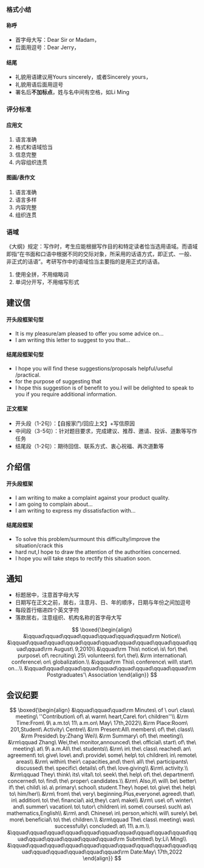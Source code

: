 ### 格式小结

#### 称呼

* 首字母大写：Dear Sir or Madam，
* 后面用逗号：Dear Jerry，

#### 结尾

* 礼貌用语建议用Yours sincerely，或者Sincerely yours，
* 礼貌用语后面用逗号
* 署名后**不加标点**，姓与名中间有空格，如Li Ming

### 评分标准

#### 应用文

1. 语言准确
2. 格式和语域恰当
3. 信息完整
4. 内容组织连贯

#### 图画/表作文

1. 语言准确
2. 语言多样
3. 内容完整
4. 组织连贯

### 语域

《大纲》规定：写作时，考生应能根据写作目的和特定读者恰当选用语域。而语域即指“在书面和口语中根据不同的交际对象，所采用的话语方式，即正式、一般、非正式的话语”。考研写作中的语域恰当主要指的是用正式的话语。

1. 使用全拼，不用缩略词
2. 单词分开写，不用缩写形式

## 建议信

#### 开头段框架句型

* It is my pleasure/am pleased to offer you some advice on...
* I am writing this letter to suggest to you that...

#### 结尾段框架句型

* I hope you will find these suggestions/proposals helpful/useful /practical.
* for the purpose of suggesting that
* I hope this suggestion is of benefit to you.I will be delighted to speak to you if you require additional information.

#### 正文框架

* 开头段（1-2句）：【自报家门/回应上文】+写信原因
* 中间段（3-5句）：针对题目要求，完成建议、推荐、邀请、投诉、道歉等写作任务
* 结尾段（1-2句）：期待回信、联系方式、衷心祝福、再次道歉等

## 介绍信

#### 开头段框架

* I am writing to make a complaint against your product quality.
* I am going to complain about...
* I am writing to express my dissatisfaction with...

#### 结尾段框架

* To solve this problem/surmount this difficulty/improve the situation/crack this
* hard nut,I hope to draw the attention of the authorities concerned.
* I hope you will take steps to rectify this situation soon.

## 通知

* 标题居中，注意首字母大写
* 日期写在正文之前，居右，注意月、日、年的顺序，日期与年份之间加逗号
* 每段首行缩进四个英文字符
* 落款居右，注意组织、机构名称的首字母大写

$$
\boxed{\begin{align}
&\qquad\qquad\qquad\qquad\qquad\qquad\qquad\rm Notice\\
&\qquad\qquad\qquad\qquad\qquad\qquad\qquad\qquad\qquad\qquad\qquad\qquad\rm August\ 9,2010\\
&\qquad\rm This\ notice\ is\ for\ the\ purpose\ of\ recruiting\ 25\ volunteers\ for\ the\\
&\rm international\ conference\ on\ globalization.\\
&\qquad\rm This\ conference\ will\ start\ on...\\
&\qquad\qquad\qquad\qquad\qquad\qquad\qquad\qquad\qquad\rm Postgraduates'\ Association
\end{align}}
$$

## 会议纪要

$$
\boxed{\begin{align}
&\qquad\qquad\quad\rm Minutes\ of \ our\ class\ meeting\ ''Contribution\ of\ a\ warm\ heart,Care\ for\ children''\\
&\rm Time:From\ 9\ a.m.to\ 11\ a.m.on\ May\ 17th,2022\\
&\rm Place:Room\ 201,Student\ Activity\ Centre\\
&\rm Present:All\ members\ of\ the\ class\\
&\rm Presided\ by:Zhang Wei\\
&\rm Summary\ of\ the\ meeting\\
&\rm\qquad Zhang\ Wei,the\ monitor,announced\ the\ official\ start\ of\ the\ meeting\ at\ 9\ a.m.All\ the\ students\\
&\rm\ in\ the\ class\ reached\ an\ agreement\ to\ give\ love\ and\ provide\ some\ help\ to\ children\ in\ remote\ areas\\
&\rm\ within\ their\ capacities,and\ then\ all\ the\ participants\ discussed\ the\ specific\ details\ of\ the\ love˗giving\\
&\rm\ activity.\\
&\rm\qquad They\ think\ its\ vital\ to\ seek\ the\ help\ of\ the\ department\ concerned\ to\ find\ the\ proper\ candidates.\\
&\rm\ Also,it\ will\ be\ better\ if\ the\ child\ is\ a\ primary\ school\ student.They\ hope\ to\ give\ the\ help\ to\ him/her\\
&\rm\ from\ the\ very\ beginning.Plus,everyone\ agreed\ that\ in\ addition\ to\ the\ financial\ aid,they\ can\ make\\
&\rm\ use\ of\ winter\ and\ summer\ vacation\ to\ tutor\ children\ in\ some\ courses\ such\ as\ mathematics,English\\
&\rm\ and\ Chinese\ in\ person,which\ will\ surely\ be\ more\ beneficial\ to\ the\ children.\\
&\rm\qquad The\ class\ meeting\ was\ successfully\ concluded\ at\ 11\ a.m.\\
&\qquad\qquad\qquad\qquad\qquad\qquad\qquad\qquad\qquad\qquad\qquad\qquad\qquad\qquad\qquad\qquad\rm Submitted\ by:Li\ Ming\\
&\qquad\qquad\qquad\qquad\qquad\qquad\qquad\qquad\qquad\qquad\qquad\qquad\qquad\qquad\qquad\qquad\rm Date:May\ 17th,2022
\end{align}}
$$

